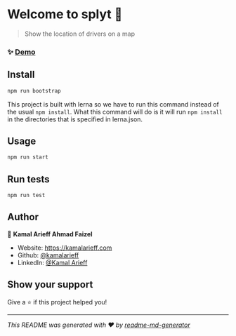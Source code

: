 # Welcome to splyt 👋

> Show the location of drivers on a map

### ✨ [Demo](http://localhost:3000)

## Install

```sh
npm run bootstrap
```

This project is built with lerna so we have to run this command instead of the usual `npm install`. What this command will do is it will run `npm install` in the directories that is specified in lerna.json.

## Usage

```sh
npm run start
```

## Run tests

```sh
npm run test
```

## Author

👤 **Kamal Arieff Ahmad Faizel**

* Website: https://kamalarieff.com
* Github: [@kamalarieff](https://github.com/kamalarieff)
* LinkedIn: [@Kamal Arieff](https:\/\/www.linkedin.com\/in\/kamal-arieff-ahmad-faizel-058b0a79\/)

## Show your support

Give a ⭐️ if this project helped you!


***
_This README was generated with ❤️ by [readme-md-generator](https://github.com/kefranabg/readme-md-generator)_
